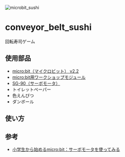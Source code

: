 ![microbit_sushi](https://user-images.githubusercontent.com/5562157/208272677-ad47043f-dddf-4ae2-b4b9-4270d55b1598.jpg)

# conveyor_belt_sushi
回転寿司ゲーム


## 使用部品
- [micro:bit（マイクロビット） v2.2](https://www.switch-science.com/products/7952?variant=42382193623238)
- [micro:bit用ワークショップモジュール](https://www.switch-science.com/products/5489?variant=42382068154566)
- [SG-90（サーボモータ）](https://akizukidenshi.com/catalog/g/gM-08761/)
- トイレットペーパー
- 色えんぴつ
- ダンボール

## 使い方

## 参考
- [小学生から始めるmicro:bit：サーボモータを使ってみる](https://www.timeless-education.com/servomotor-in-microbit-4050.html)
